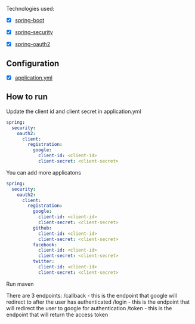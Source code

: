 Technologies used:

- [x] [spring-boot](https://projects.spring.io/spring-boot/)
- [x] [spring-security](https://spring.io/projects/spring-security)
- [x] [spring-oauth2](https://spring.io/projects/spring-security-oauth)


## Configuration
- [x] [application.yml](src/main/resources/application.yml)


## How to run
Update the client id and client secret in application.yml
```yml
spring:
  security:
    oauth2:
      client:
        registration:
          google:
            client-id: <client-id>
            client-secret: <client-secret>
```

You can add more applicatons 
```yml
spring:
  security:
    oauth2:
      client:
        registration:
          google:
            client-id: <client-id>
            client-secret: <client-secret>
          github:
            client-id: <client-id>
            client-secret: <client-secret>
          facebook:
            client-id: <client-id>
            client-secret: <client-secret>
          twitter:
            client-id: <client-id>
            client-secret: <client-secret>
```
Run maven

There are 3 endpoints:
/callback - this is the endpoint that google will redirect to after the user has authenticated
/login - this is the endpoint that will redirect the user to google for authentication
/token - this is the endpoint that will return the access token